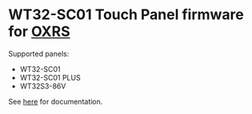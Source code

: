 # WT32-SC01 Touch Panel firmware for [OXRS](https://oxrs.io)

Supported panels:
- WT32-SC01
- WT32-SC01 PLUS
- WT32S3-86V

See [here](https://oxrs.io/docs/firmware/touch-panel-esp32.html) for documentation.
